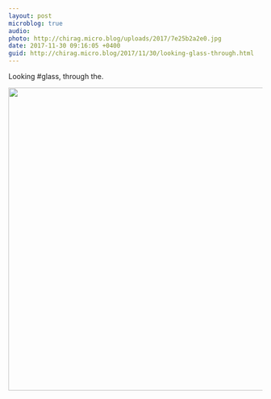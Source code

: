 ```yaml
---
layout: post
microblog: true
audio: 
photo: http://chirag.micro.blog/uploads/2017/7e25b2a2e0.jpg
date: 2017-11-30 09:16:05 +0400
guid: http://chirag.micro.blog/2017/11/30/looking-glass-through.html
---
```

Looking #glass, through the.

<img src="http://chirag.micro.blog/uploads/2017/7e25b2a2e0.jpg" width="600" height="600" />
